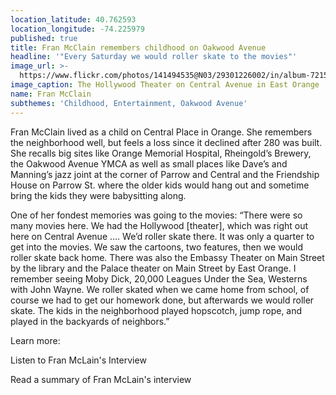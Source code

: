 ```yaml
---
location_latitude: 40.762593
location_longitude: -74.225979
published: true
title: Fran McClain remembers childhood on Oakwood Avenue
headline: '"Every Saturday we would roller skate to the movies"'
image_url: >-
  https://www.flickr.com/photos/141494535@N03/29301226002/in/album-72157673225101106/
image_caption: The Hollywood Theater on Central Avenue in East Orange
name: Fran McClain
subthemes: 'Childhood, Entertainment, Oakwood Avenue'
---
```

Fran McClain lived as a child on Central Place in Orange. She remembers the neighborhood well, but feels a loss since it declined after 280 was built. She recalls big sites like Orange Memorial Hospital, Rheingold’s Brewery, the Oakwood Avenue YMCA as well as small places like Dave’s and Manning’s jazz joint at the corner of Parrow and Central and the Friendship House on Parrow St. where the older kids would hang out and sometime bring the kids they were babysitting along.

One of her fondest memories was going to the movies: “There were so many movies here. We had the Hollywood [theater], which was right out here on Central Avenue …. We’d roller skate there. It was only a quarter to get into the movies. We saw the cartoons, two features, then we would roller skate back home. There was also the Embassy Theater on Main Street by the library and the Palace theater on Main Street by East Orange. I remember seeing Moby Dick, 20,000 Leagues Under the Sea, Westerns with John Wayne. We roller skated when we came home from school, of course we had to get our homework done, but afterwards we would roller skate. The kids in the neighborhood played hopscotch, jump rope, and played in the backyards of neighbors.”  

Learn more:  

Listen to Fran McLain's Interview  

Read a summary of Fran McLain's interview  
